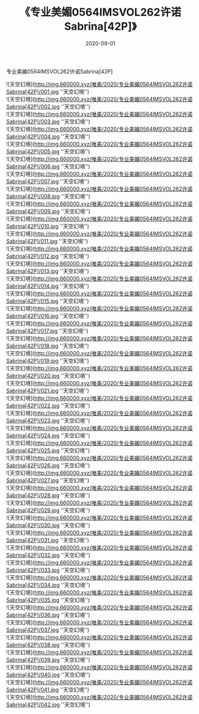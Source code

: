 ﻿---
layout: post
title:  《专业美媚0564IMSVOL262许诺Sabrina[42P]》
date:   2020-09-01
img: http://img.660000.xyz/唯美/2020/专业美媚0564IMSVOL262许诺Sabrina[42P]/000.jpg
categories: [美女, 清纯, 唯美]
---

专业美媚0564IMSVOL262许诺Sabrina[42P]



![天空幻境](http://img.660000.xyz/唯美/2020/专业美媚0564IMSVOL262许诺Sabrina[42P]/001.jpg ''天空幻境'') <br>
![天空幻境](http://img.660000.xyz/唯美/2020/专业美媚0564IMSVOL262许诺Sabrina[42P]/002.jpg ''天空幻境'') <br>
![天空幻境](http://img.660000.xyz/唯美/2020/专业美媚0564IMSVOL262许诺Sabrina[42P]/003.jpg ''天空幻境'') <br>
![天空幻境](http://img.660000.xyz/唯美/2020/专业美媚0564IMSVOL262许诺Sabrina[42P]/004.jpg ''天空幻境'') <br>
![天空幻境](http://img.660000.xyz/唯美/2020/专业美媚0564IMSVOL262许诺Sabrina[42P]/005.jpg ''天空幻境'') <br>
![天空幻境](http://img.660000.xyz/唯美/2020/专业美媚0564IMSVOL262许诺Sabrina[42P]/006.jpg ''天空幻境'') <br>
![天空幻境](http://img.660000.xyz/唯美/2020/专业美媚0564IMSVOL262许诺Sabrina[42P]/007.jpg ''天空幻境'') <br>
![天空幻境](http://img.660000.xyz/唯美/2020/专业美媚0564IMSVOL262许诺Sabrina[42P]/008.jpg ''天空幻境'') <br>
![天空幻境](http://img.660000.xyz/唯美/2020/专业美媚0564IMSVOL262许诺Sabrina[42P]/009.jpg ''天空幻境'') <br>
![天空幻境](http://img.660000.xyz/唯美/2020/专业美媚0564IMSVOL262许诺Sabrina[42P]/010.jpg ''天空幻境'') <br>
![天空幻境](http://img.660000.xyz/唯美/2020/专业美媚0564IMSVOL262许诺Sabrina[42P]/011.jpg ''天空幻境'') <br>
![天空幻境](http://img.660000.xyz/唯美/2020/专业美媚0564IMSVOL262许诺Sabrina[42P]/012.jpg ''天空幻境'') <br>
![天空幻境](http://img.660000.xyz/唯美/2020/专业美媚0564IMSVOL262许诺Sabrina[42P]/013.jpg ''天空幻境'') <br>
![天空幻境](http://img.660000.xyz/唯美/2020/专业美媚0564IMSVOL262许诺Sabrina[42P]/014.jpg ''天空幻境'') <br>
![天空幻境](http://img.660000.xyz/唯美/2020/专业美媚0564IMSVOL262许诺Sabrina[42P]/015.jpg ''天空幻境'') <br>
![天空幻境](http://img.660000.xyz/唯美/2020/专业美媚0564IMSVOL262许诺Sabrina[42P]/016.jpg ''天空幻境'') <br>
![天空幻境](http://img.660000.xyz/唯美/2020/专业美媚0564IMSVOL262许诺Sabrina[42P]/017.jpg ''天空幻境'') <br>
![天空幻境](http://img.660000.xyz/唯美/2020/专业美媚0564IMSVOL262许诺Sabrina[42P]/018.jpg ''天空幻境'') <br>
![天空幻境](http://img.660000.xyz/唯美/2020/专业美媚0564IMSVOL262许诺Sabrina[42P]/019.jpg ''天空幻境'') <br>
![天空幻境](http://img.660000.xyz/唯美/2020/专业美媚0564IMSVOL262许诺Sabrina[42P]/020.jpg ''天空幻境'') <br>
![天空幻境](http://img.660000.xyz/唯美/2020/专业美媚0564IMSVOL262许诺Sabrina[42P]/021.jpg ''天空幻境'') <br>
![天空幻境](http://img.660000.xyz/唯美/2020/专业美媚0564IMSVOL262许诺Sabrina[42P]/022.jpg ''天空幻境'') <br>
![天空幻境](http://img.660000.xyz/唯美/2020/专业美媚0564IMSVOL262许诺Sabrina[42P]/023.jpg ''天空幻境'') <br>
![天空幻境](http://img.660000.xyz/唯美/2020/专业美媚0564IMSVOL262许诺Sabrina[42P]/024.jpg ''天空幻境'') <br>
![天空幻境](http://img.660000.xyz/唯美/2020/专业美媚0564IMSVOL262许诺Sabrina[42P]/025.jpg ''天空幻境'') <br>
![天空幻境](http://img.660000.xyz/唯美/2020/专业美媚0564IMSVOL262许诺Sabrina[42P]/026.jpg ''天空幻境'') <br>
![天空幻境](http://img.660000.xyz/唯美/2020/专业美媚0564IMSVOL262许诺Sabrina[42P]/027.jpg ''天空幻境'') <br>
![天空幻境](http://img.660000.xyz/唯美/2020/专业美媚0564IMSVOL262许诺Sabrina[42P]/028.jpg ''天空幻境'') <br>
![天空幻境](http://img.660000.xyz/唯美/2020/专业美媚0564IMSVOL262许诺Sabrina[42P]/029.jpg ''天空幻境'') <br>
![天空幻境](http://img.660000.xyz/唯美/2020/专业美媚0564IMSVOL262许诺Sabrina[42P]/030.jpg ''天空幻境'') <br>
![天空幻境](http://img.660000.xyz/唯美/2020/专业美媚0564IMSVOL262许诺Sabrina[42P]/031.jpg ''天空幻境'') <br>
![天空幻境](http://img.660000.xyz/唯美/2020/专业美媚0564IMSVOL262许诺Sabrina[42P]/032.jpg ''天空幻境'') <br>
![天空幻境](http://img.660000.xyz/唯美/2020/专业美媚0564IMSVOL262许诺Sabrina[42P]/033.jpg ''天空幻境'') <br>
![天空幻境](http://img.660000.xyz/唯美/2020/专业美媚0564IMSVOL262许诺Sabrina[42P]/034.jpg ''天空幻境'') <br>
![天空幻境](http://img.660000.xyz/唯美/2020/专业美媚0564IMSVOL262许诺Sabrina[42P]/035.jpg ''天空幻境'') <br>
![天空幻境](http://img.660000.xyz/唯美/2020/专业美媚0564IMSVOL262许诺Sabrina[42P]/036.jpg ''天空幻境'') <br>
![天空幻境](http://img.660000.xyz/唯美/2020/专业美媚0564IMSVOL262许诺Sabrina[42P]/037.jpg ''天空幻境'') <br>
![天空幻境](http://img.660000.xyz/唯美/2020/专业美媚0564IMSVOL262许诺Sabrina[42P]/038.jpg ''天空幻境'') <br>
![天空幻境](http://img.660000.xyz/唯美/2020/专业美媚0564IMSVOL262许诺Sabrina[42P]/039.jpg ''天空幻境'') <br>
![天空幻境](http://img.660000.xyz/唯美/2020/专业美媚0564IMSVOL262许诺Sabrina[42P]/040.jpg ''天空幻境'') <br>
![天空幻境](http://img.660000.xyz/唯美/2020/专业美媚0564IMSVOL262许诺Sabrina[42P]/041.jpg ''天空幻境'') <br>
![天空幻境](http://img.660000.xyz/唯美/2020/专业美媚0564IMSVOL262许诺Sabrina[42P]/042.jpg ''天空幻境'') <br>